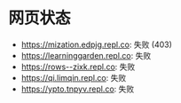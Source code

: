 # 网页状态
- https://mization.edpjg.repl.co: 失败 (403)
- https://learninggarden.repl.co: 失败
- https://rows--zixk.repl.co: 失败
- https://qi.limqin.repl.co: 失败
- https://ypto.tnpyv.repl.co: 失败
